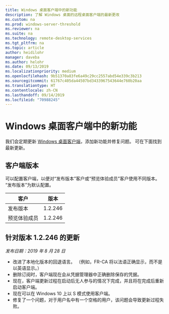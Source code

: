 ```yaml
---
title: Windows 桌面客户端中的新功能
description: 了解 Windows 桌面的远程桌面客户端的最新更改
ms.custom: na
ms.prod: windows-server-threshold
ms.reviewer: na
ms.suite: na
ms.technology: remote-desktop-services
ms.tgt_pltfrm: na
ms.topic: article
author: heidilohr
manager: daveba
ms.author: helohr
ms.date: 09/13/2019
ms.localizationpriority: medium
ms.openlocfilehash: 9b51370a83fe6a49c29cc2557abd54e339c3b213
ms.sourcegitcommit: 61767c405da44507bd3433967543644e760b20aa
ms.translationtype: HT
ms.contentlocale: zh-CN
ms.lasthandoff: 09/14/2019
ms.locfileid: "70988245"
---
```

# <a name="whats-new-in-the-windows-desktop-client"></a>Windows 桌面客户端中的新功能

我们会定期更新 [Windows 桌面客户端](windowsdesktop.md)，添加新功能并修复问题。 可在下面找到最新更新。

## <a name="client-versions"></a>客户端版本

可以配置客户端，以便对“发布版本”客户或“预览体验成员”客户使用不同版本。 “发布版本”为默认配置。

|客户 |版本  |
|---------|---------|
|发布版本  |1.2.246  |
|预览体验成员  |1.2.246  |

## <a name="updates-for-version-12246"></a>针对版本 1.2.246 的更新

*发布日期：2019 年 8 月 28 日*

- 改进了本地化版本的回退语言。 （例如，FR-CA 将以法语正确显示，而不是以英语显示。）
- 删除订阅时，客户端现在会从凭据管理器中正确删除保存的凭据。
- 现在，客户端更新过程在启动后无人参与的情况下完成，并且将在完成后重新启动客户端。
- 现在可以在 Windows 10 上以 S 模式使用客户端。
- 修复了一个问题，对于用户名中有一个空格的用户，该问题会导致更新过程失败。
